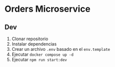 # Orders Microservice

## Dev

1. Clonar repositorio
2. Instalar dependencias
3. Crear un archivo `.env` basado en el `env.template`
4. Ejecutar `docker compose up -d`
5. Ejecutar `npm run start:dev`